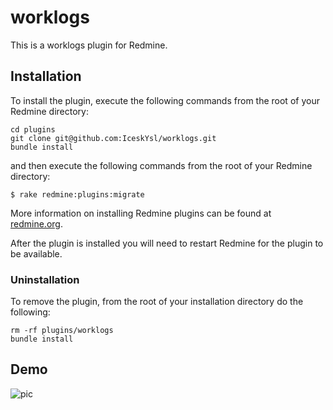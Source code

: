# worklogs

This is a worklogs plugin for Redmine.


## Installation

To install the plugin, execute the following commands from the root of your Redmine directory:

```
cd plugins
git clone git@github.com:IceskYsl/worklogs.git
bundle install
```

and then execute the following commands from the root of your Redmine directory:

```
$ rake redmine:plugins:migrate
```	

More information on installing Redmine plugins can be found at [redmine.org](http://www.redmine.org/wiki/redmine/Plugins.).


After the plugin is installed you will need to restart Redmine for the plugin to be available.

### Uninstallation

To remove the plugin, from the root of your installation directory do the following:
```
rm -rf plugins/worklogs
bundle install
```

## Demo
![pic](https://f.cloud.github.com/assets/5537/719898/31cfb77e-dfa0-11e2-8618-6dd6c6bc31fd.jpg)
